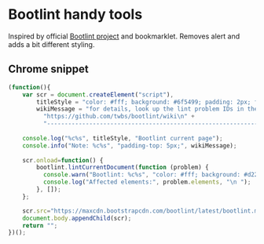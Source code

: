 # Bootlint handy tools

Inspired by official [Bootlint project](https://github.com/twbs/bootlint) and bookmarklet.
Removes alert and adds a bit different styling.

## Chrome snippet

```javascript
(function(){
    var scr = document.createElement("script"),
        titleStyle = "color: #fff; background: #6f5499; padding: 2px; font-size: 12px; margin: 5px 0;",
        wikiMessage = "for details, look up the lint problem IDs in the Bootlint wiki: " + 
          "https://github.com/twbs/bootlint/wiki\n" +
          "--------------------------------------------------------------------------------";
    
    console.log("%c%s", titleStyle, "Bootlint current page");
    console.info("Note: %c%s", "padding-top: 5px;", wikiMessage);
    
    scr.onload=function() {
        bootlint.lintCurrentDocument(function (problem) {
          console.warn("Bootlint: %c%s", "color: #fff; background: #d22;", problem.id, problem.message);
          console.log("Affected elements:", problem.elements, "\n ");
        }, []);
    };

    scr.src="https://maxcdn.bootstrapcdn.com/bootlint/latest/bootlint.min.js";
    document.body.appendChild(scr);
    return "";
})();
```
